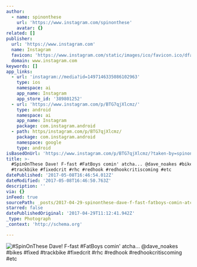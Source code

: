 ```yaml
---
author:
  - name: spinonthese
    url: 'https://www.instagram.com/spinonthese'
    avatar: {}
related: []
publisher:
  url: 'https://www.instagram.com'
  name: Instagram
  favicon: 'https://www.instagram.com/static/images/ico/favicon.ico/dfa85bb1fd63.ico'
  domain: www.instagram.com
keywords: []
app_links:
  - url: 'instagram://media?id=1497146335086102963'
    type: ios
    namespace: ai
    app_name: Instagram
    app_store_id: '389801252'
  - url: 'https://www.instagram.com/p/BTG7qjXlcmz/'
    type: android
    namespace: ai
    app_name: Instagram
    package: com.instagram.android
  - path: https/instagram.com/p/BTG7qjXlcmz/
    package: com.instagram.android
    namespace: google
    type: android
isBasedOnUrl: 'https://www.instagram.com/p/BTG7qjXlcmz/?taken-by=spinonthese'
title: >-
  #SpinOnThese Dave! F-fast #FatBoys comin' atcha... @dave_noakes #bikes #fixed
  #trackbike #fixedcrit #rhc #redhook #redhookcritiscoming #etc
datePublished: '2017-05-08T16:46:54.012Z'
dateModified: '2017-05-08T16:46:50.763Z'
description: ''
via: {}
inFeed: true
sourcePath: _posts/2017-04-29-spinonthese-dave-f-fast-fatboys-comin-atcha-dave_noa.md
starred: false
datePublishedOriginal: '2017-04-29T11:12:41.942Z'
_type: Photograph
_context: 'http://schema.org'

---
```

![#SpinOnThese Dave! F-fast #FatBoys comin' atcha... @dave_noakes #bikes #fixed #trackbike #fixedcrit #rhc #redhook #redhookcritiscoming #etc](https://scontent.cdninstagram.com/t51.2885-15/sh0.08/e35/p640x640/18012041_1354524841253008_893126509194117120_n.jpg)